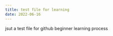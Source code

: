 ```yaml
---
title: test file for learning
date: 2022-06-16
---
```

jsut a test file for github beginner learning process
